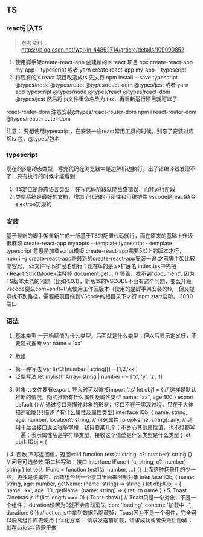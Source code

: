 ## TS
### react引入TS
> 参考资料：https://blog.csdn.net/weixin_44892714/article/details/109090852
1. 使用脚手架create-react-app 创建新的ts react 项目
npx create-react-app my-app --typescript
或者
yarn create react-app my-app --typescript
2. 将现有的js react 项目改造成ts
先执行
npm install --save typescript @types/node @types/react @types/react-dom @types/jest
或者
yarn add typescript @types/node @types/react @types/react-dom @types/jest
然后将.js文件重命名改为.tsx，再重新运行项目就可以了

react-router-dom
注意安装@types/react-router-dom
npm i react-router-dom @types/react-router-dom

注意：
要想使用typescript，在安装一些react常用工具的时候，别忘了安装对应额ts 包，@types/包名
### typescript
现在的js是动态类型，写完代码在浏览器中是边解析边执行，出了错编译器发现不了，只有执行的时候才能看到
1. TS定位是静态语言类型，在写代码阶段就能检查错误，而非运行阶段
2. 类型系统是最好的文档，增加了代码的可读性和可维护性
vscode是react结合electron实现的
### 安装
基于最新的脚手架重新生成一版基于TS的配置代码就行，而在原来的基础上升级很麻烦
create-react-app myappts --template typescript
--template typescript 意思是加载script模板
create-react-app需要5以上的版本才行， npm i -g create-react-app将最新的create-react-app安装一遍
之前脚手架比较能容忍，jsx文件写.js扩展名也行；现在ts的是tsx扩展名
index.tsx中先把<React.StrictMode>注释掉
document.get... // 警告，找不到“document”, 因为TS版本太老的问题（比如4.0.1），新版本的VSCODE不会有这个问题，要么升级vscode要么com+shift+P点使用工作区版本（使用的是脚手架安装的ts）,但又提示找不到路径，需要把项目拖到VScode的根目录下才行
npm start启动， 3000端口
### 语法
1. 基本类型
一开始赋值为什么类型，后面就是什么类型；但以后显示定义好，不要隐式推断
var name = 'xx'

2. 数组
- 第一种写法
var list3:(number | string)[] = [1,2,'xx']
- 泛型写法
let mylist1: Array<string | number> = ['x', 'y', 'z', 1]

3. 对象
ts文件要有export, 导入时可以直接import '.ts'
let obj1 = { // 这样是默认推断的情况，隐式推断有什么属性及属性类型
    name: "aa",
    age:100
}
export default {} 
// 通过接口来描述对象的形状，接口不在于实现过程，只在于大体描述轮廓(只描述了有什么属性及属性类型)
interface IObj {
    name: string,
    age: number,
    location?: string, // 可选属性
    [propName: string]: any, // 适用于后台接口返回很多字段，我只要某几个；不关心其他属性值，也不想都写一遍；表示属性名是字符串类型，接收这个值爱是什么类型是什么类型
}
let obj1: IObj = {

}
4. 函数
不写返回值，返回void
function test(a: string, c?: number): string {} // 问号可选参数
第二种写法：接口
interface IFunc {
    (a: string, c?: number): string
} 
let test: IFunc = function test1(a: number, ...) {}
上面这种场景用的少一些，更多是讲属性、函数组合到一个接口里面来限制对象
interface IObj {
    name: string,
    age: number,
    getName: (name: string) => string
}
let obj:IObj = {
    name: 'xx',
    age: 10,
    getName: (name: string) => {
        return name
    }
}
5. Toast
Cinemas.js
if (list.length === 0) {
    Toast.show({ // Toast只是一个对象，不是一个组件； duration设置为0就不会自动消失
        icon: 'loading',
        content: '加载中...',
        duration: 0
    })
    // action.js中拿到数据后隐藏掉，Toast因为不是一个组件，完全可以脱离组件库去使用
}
优化方案：
请求发送前加载，请求成功或者失败后隐藏；就在axios拦截器里做